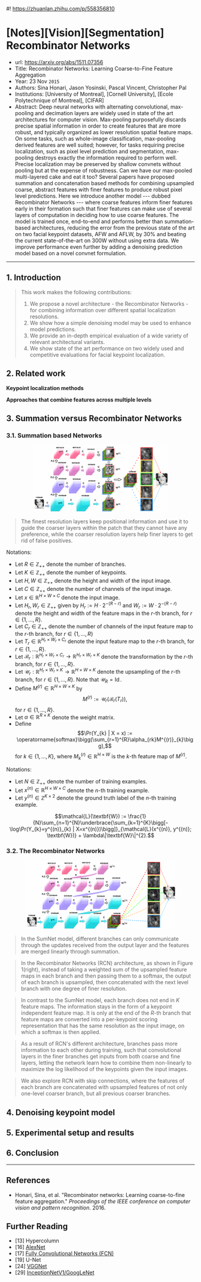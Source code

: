 #! https://zhuanlan.zhihu.com/p/558356810
# [Notes][Vision][Segmentation] Recombinator Networks

* url: https://arxiv.org/abs/1511.07356
* Title: Recombinator Networks: Learning Coarse-to-Fine Feature Aggregation
* Year: 23 Nov `2015`
* Authors: Sina Honari, Jason Yosinski, Pascal Vincent, Christopher Pal
* Institutions: [University of Montreal], [Cornell University], [Ecole Polytechnique of Montreal], [CIFAR]
* Abstract: Deep neural networks with alternating convolutional, max-pooling and decimation layers are widely used in state of the art architectures for computer vision. Max-pooling purposefully discards precise spatial information in order to create features that are more robust, and typically organized as lower resolution spatial feature maps. On some tasks, such as whole-image classification, max-pooling derived features are well suited; however, for tasks requiring precise localization, such as pixel level prediction and segmentation, max-pooling destroys exactly the information required to perform well. Precise localization may be preserved by shallow convnets without pooling but at the expense of robustness. Can we have our max-pooled multi-layered cake and eat it too? Several papers have proposed summation and concatenation based methods for combining upsampled coarse, abstract features with finer features to produce robust pixel level predictions. Here we introduce another model --- dubbed Recombinator Networks --- where coarse features inform finer features early in their formation such that finer features can make use of several layers of computation in deciding how to use coarse features. The model is trained once, end-to-end and performs better than summation-based architectures, reducing the error from the previous state of the art on two facial keypoint datasets, AFW and AFLW, by 30\% and beating the current state-of-the-art on 300W without using extra data. We improve performance even further by adding a denoising prediction model based on a novel convnet formulation.

----------------------------------------------------------------------------------------------------

## 1. Introduction

> This work makes the following contributions:
> 1. We propose a novel architecture - the Recombinator Networks - for combining information over different spatial localization resolutions.
> 2. We show how a simple denoising model may be used to enhance model predictions.
> 3. We provide an in-depth empirical evaluation of a wide variety of relevant architectural variants.
> 4. We show state of the art performance on two widely used and competitive evaluations for facial keypoint localization.

## 2. Related work

**Keypoint localization methods**

**Approaches that combine features across multiple levels**

## 3. Summation versus Recombinator Networks

### 3.1. Summation based Networks

<p align="center">
  <img src="SumNet.png">
</p>

> The finest resolution layers keep positional information and use it to guide the coarser layers within the patch that they cannot have any preference, while the coarser resolution layers help finer layers to get rid of false positives.

Notations:
* Let $R \in \mathbb{Z}_{++}$ denote the number of branches.
* Let $K \in \mathbb{Z}_{++}$ denote the number of keypoints.
* Let $H, W \in \mathbb{Z}_{++}$ denote the height and width of the input image.
* Let $C \in \mathbb{Z}_{++}$ denote the number of channels of the input image.
* Let $x \in \mathbb{R}^{H \times W \times C}$ denote the input image.
* Let $H_{r}, W_{r} \in \mathbb{Z}_{++}$ given by $H_{r} := H \cdot 2^{-(R-r)}$ and $W_{r} := W \cdot 2^{-(R-r)}$ denote the height and width of the feature maps in the $r$-th branch, for $r \in \{1, ..., R\}$.
* Let $C_{r} \in \mathbb{Z}_{++}$ denote the number of channels of the input feature map to the $r$-th branch, for $r \in \{1, ..., R\}$
* Let $T_{r} \in \mathbb{R}^{H_{r} \times W_{r} \times C_{r}}$ denote the input feature map to the $r$-th branch, for $r \in \{1, ..., R\}$.
* Let $\mathcal{B}_{r}: \mathbb{R}^{H_{r} \times W_{r} \times C_{r}} \to \mathbb{R}^{H_{r} \times W_{r} \times K}$ denote the transformation by the $r$-th branch, for $r \in \{1, ..., R\}$.
* Let $\mathcal{U}_{r}: \mathbb{R}^{H_{r} \times W_{r} \times K} \to \mathbb{R}^{H \times W \times K}$ denote the upsampling of the $r$-th branch, for $r \in \{1, ..., R\}$.
Note that $\mathcal{U}_{R} = \operatorname{Id}$.
* Define $M^{(r)} \in \mathbb{R}^{H \times W \times K}$ by $$M^{(r)} := \mathcal{U}_{r}(\mathcal{B}_{r}(T_{r})),$$ for $r \in \{1, ..., R\}$.
* Let $\alpha \in \mathbb{R}^{R \times K}$ denote the weight matrix.
* Define $$\Pr(Y_{k} | X = x) := \operatorname{softmax}\bigg(\sum_{r=1}^{R}\alpha_{rk}M^{(r)}_{k}\bigg),$$ for $k \in \{1, ..., K\}$, where $M^{(r)}_{k} \in \mathbb{R}^{H \times W}$ is the $k$-th feature map of $M^{(r)}$.

Notations:
* Let $N \in \mathbb{Z}_{++}$ denote the number of training examples.
* Let $x^{(n)} \in \mathbb{R}^{H \times W \times C}$ denote the $n$-th training example.
* Let $y^{(n)} \in \mathbb{Z}^{K \times 2}$ denote the ground truth label of the $n$-th training example.

$$\mathcal{L}(\textbf{W}) := \frac{1}{N}\sum_{n=1}^{N}\underbrace{\sum_{k=1}^{K}\bigg[-\log\Pr(Y_{k}=y^{(n)}_{k} | X=x^{(n)})\bigg]}_{\mathcal{L}(x^{(n)}, y^{(n)}; \textbf{W})} + \lambda\|\textbf{W}\|^{2}.$$

### 3.2. The Recombinator Networks

<p align="center">
  <img src="RecombinatorNetworks.png">
</p>

> In the SumNet model, different branches can only communicate through the updates received from the output layer and the features are merged linearly through summation.

> In the Recombinator Networks (RCN) architecture, as shown in Figure 1(right), instead of taking a weighted sum of the upsampled feature maps in each branch and then passing them to a softmax, the output of each branch is upsampled, then concatenated with the next level branch with one degree of finer resolution.

> In contrast to the SumNet model, each branch does not end in $K$ feature maps. The information stays in the form of a keypoint independent feature map. It is only at the end of the $R$-th branch that feature maps are converted into a per-keypoint scoring representation that has the same resolution as the input image, on which a softmax is then applied.

> As a result of RCN's different architecture, branches pass more information to each other during training, such that convolutional layers in the finer branches get inputs from both coarse and fine layers, letting the network learn how to combine them non-linearly to maximize the log likelihood of the keypoints given the input images.

> We also explore RCN with skip connections, where the features of each branch are concatenated with upsampled features of not only one-level coarser branch, but all previous coarser branches.

## 4. Denoising keypoint model

## 5. Experimental setup and results

## 6. Conclusion

----------------------------------------------------------------------------------------------------

## References

* Honari, Sina, et al. "Recombinator networks: Learning coarse-to-fine feature aggregation." *Proceedings of the IEEE conference on computer vision and pattern recognition*. 2016.

## Further Reading

* [13] Hypercolumn
* [16] [AlexNet](https://zhuanlan.zhihu.com/p/565285454)
* [17] [Fully Convolutional Networks (FCN)](https://zhuanlan.zhihu.com/p/561031110)
* [19] U-Net
* [24] [VGGNet](https://zhuanlan.zhihu.com/p/563314926)
* [29] [InceptionNetV1/GoogLeNet](https://zhuanlan.zhihu.com/p/564141144)
